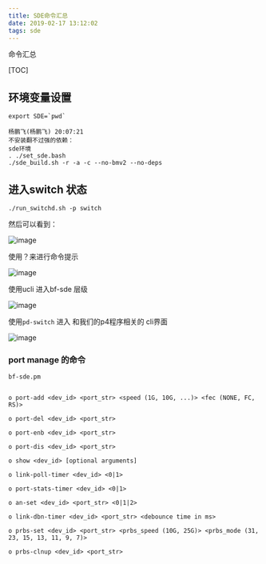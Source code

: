 ```yaml
---
title: SDE命令汇总
date: 2019-02-17 13:12:02
tags: sde
---
```


命令汇总

[TOC]

## 环境变量设置

	export SDE=`pwd`

	杨鹏飞(杨鹏飞) 20:07:21
	不安装翻不过强的依赖：
	sde环境
	. ./set_sde.bash
	./sde_build.sh -r -a -c --no-bmv2 --no-deps


## 进入switch 状态

	./run_switchd.sh -p switch

<!--more-->

然后可以看到：

![image](https://ws2.sinaimg.cn/large/005JrW9Kgy1g0amze6wtqj30em099dfu.jpg)

使用？来进行命令提示

![image](https://wx1.sinaimg.cn/large/005JrW9Kgy1g0an0h9ue7j30f807jq2w.jpg)

使用ucli 进入bf-sde 层级

![image](https://ws1.sinaimg.cn/large/005JrW9Kgy1g0an1ocf8cj30dg04gjr7.jpg)

使用`pd-switch` 进入 和我们的p4程序相关的 cli界面

![image](https://wx4.sinaimg.cn/large/005JrW9Kgy1g0apnjtmohj30fs0endg3.jpg)

### port manage 的命令


	bf-sde.pm 


	o port-add <dev_id> <port_str> <speed (1G, 10G, ...)> <fec (NONE, FC, RS)>

	o port-del <dev_id> <port_str>

	o port-enb <dev_id> <port_str>

	o port-dis <dev_id> <port_str>

	o show <dev_id> [optional arguments]

	o link-poll-timer <dev_id> <0|1>

	o port-stats-timer <dev_id> <0|1>

	o an-set <dev_id> <port_str> <0|1|2>

	o link-dbn-timer <dev_id> <port_str> <debounce time in ms>

	o prbs-set <dev_id> <port_str> <prbs_speed (10G, 25G)> <prbs_mode (31, 23, 15, 13, 11, 9, 7)>

	o prbs-clnup <dev_id> <port_str>